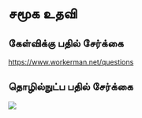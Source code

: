 # சமூக உதவி

## கேள்விக்கு பதில் சேர்க்கை

https://www.workerman.net/questions

## தொழில்நுட்ப பதில் சேர்க்கை

![](../assets/img/webman-qun-qr.jpg)
